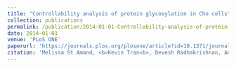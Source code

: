 ```yaml
---
title: "Controllability analysis of protein glycosylation in Cho cells"
collection: publications
permalink: /publication/2014-01-01-Controllability-analysis-of-protein-glycosylation-in-Cho-cells
date: 2014-01-01
venue: 'PLoS ONE'
paperurl: 'https://journals.plos.org/plosone/article?id=10.1371/journal.pone.0087973'
citation: 'Melissa St Amand, <b>Kevin Tran<b>, Devesh Radhakrishnan, Anne Robinson, Babatunde Ogunnaike, "Controllability analysis of protein glycosylation in Cho cells". PLoS ONE, 2014.'
---
```

